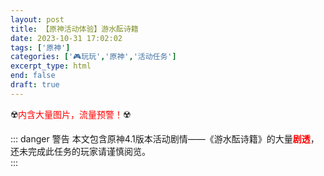 ```yaml
---
layout: post
title: 【原神活动体验】游水酝诗籍
date: 2023-10-31 17:02:02
tags: ['原神']
categories: ['🎮玩玩','原神','活动任务']
excerpt_type: html
end: false
draft: true
---
```


☢️<font color=red>内含大量图片，流量预警！</font>☢️

::: danger 警告
本文包含原神4.1版本活动剧情——《游水酝诗籍》的大量<font color=red>**剧透**</font>，还未完成此任务的玩家请谨慎阅览。
<br/>
:::

<!-- more -->